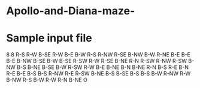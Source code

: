 # Apollo-and-Diana-maze-

# Sample input file
8 8
R-S R-W B-SE R-W B-E B-W R-S R-NW 
R-SE B-NW B-W R-NE B-E B-E B-E B-NW 
B-SE B-W B-SE R-SW R-W R-SE B-NE R-N 
R-SW R-NW R-SW B-NW B-S B-NE B-SE B-W 
R-SW R-W B-E B-NE B-N B-NE R-N B-S 
R-E B-N R-E B-E B-S B-S R-NW R-E 
R-SW B-NE B-S B-SE B-S B-S B-W R-NW 
R-W B-NW R-S B-W R-W R-N B-NE O 
